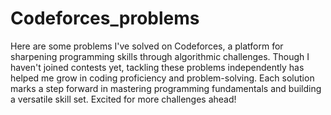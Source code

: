 # Codeforces_problems
Here are some problems I've solved on Codeforces, a platform for sharpening programming skills through algorithmic challenges. Though I haven't joined contests yet, tackling these problems independently has helped me grow in coding proficiency and problem-solving. Each solution marks a step forward in mastering programming fundamentals and building a versatile skill set. Excited for more challenges ahead!
